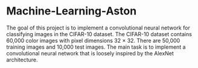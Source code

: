# Machine-Learning-Aston

The goal of this project is to implement a convolutional neural network for classifying images in the CIFAR-10 dataset. The CIFAR-10 dataset contains 60,000 color images with pixel dimensions 32 × 32. There are 50,000 training images and 10,000 test images. The main task is to implement a convolutional neural network that is loosely inspired by the AlexNet architecture.

